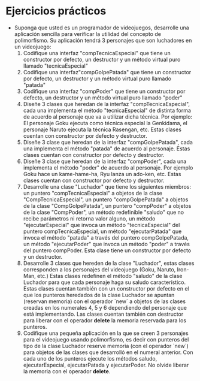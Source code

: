 # Ejercicios prácticos

<ul>
<li>Suponga que usted es un programador de videojuegos, desarrolle una aplicación sencilla para verificar la utilidad del concepto de polimorfismo. Su aplicación tendrá 3 personajes que son luchadores en un videojuego:
<ol>
<li>Codifique una interfaz "compTecnicaEspecial" que tiene un constructor por defecto, un destructor y un método virtual puro llamado "tecnicaEspecial"</li>
<li>Codifique una interfaz"compGolpePatada" que tiene un constructor por defecto, un destructor y un método virtual puro llamado "patada"</li>
<li>Codifique una interfaz "compPoder" que tiene un constructor por defecto, un destructor y un método virtual puro llamado "poder"</li>
<li>Diseñe 3 clases que heredan de la interfaz "compTecnicaEspecial", cada una implementa el método "tecnicaEspecial" de distinta forma de acuerdo al personaje que va a utilizar dicha técnica. Por ejemplo: El personaje Goku ejecuta como técnica especial la Genkidama, el personaje Naruto ejecuta la técnica Rasengan, etc. Estas clases cuentan con constructor por defecto y destructor.</li>
<li>Diseñe 3 clase que heredan de la interfaz "compGolpePatada", cada una implementa el método "patada" de acuerdo al personaje. Estas clases cuentan con constructor por defecto y destructor.</li>
<li>Diseñe 3 clase que heredan de la interfaz "compPoder", cada una implementa el método "poder" de acuerdo al personaje. Por ejemplo Goku hace un kame-hame-ha, Ryu lanza un ado-ken, etc. Estas clases cuentan con constructor por defecto y destructor.</li>
<li>Desarrolle una clase "Luchador" que tiene los siguientes miembros: un puntero "compTecnicaEspecial" a objetos de la clase "CompTecnicaEspecial", un puntero "compGolpePatada" a objetos de la clase "CompGolpePatada", un puntero "compPoder" a objetos de la clase "CompPoder", un método redefinible "saludo" que no recibe parámetros ni retorna valor alguno, un método "ejecutarEspecial" que invoca un método "tecnicaEspecial" del puntero compTecnicaEspecial, un método "ejecutarPatada" que invoca el método "patada" a través del puntero compGolpePatada, un método "ejecutarPoder" que invoca un método "poder" a través del puntero compPoder. Esta clase tiene un constructor por defecto y un destructor.</li>
<li>Desarrolle 3 clases que hereden de la clase "Luchador", estas clases corresponden a los personajes del videojuego (Goku, Naruto, Iron-Man, etc.) Estas clases redefinen el método "saludo" de la clase Luchador para que cada personaje haga su saludo característico. Estas clases cuentan también con un constructor por defecto en el que los punteros heredados de la clase Luchador se apuntan (reservan memoria) con el operador `new` a objetos de las clases creadas en los numerales 4, 5 y 6 dependiendo del personaje que está implementando. Las clases cuentan también con destructor para liberar con el operador <b>delete</b> la memoria reservada para los punteros.</li>
<li>Codifique una pequeña aplicación en la que se creen 3 personajes para el videojuego usando polimorfismo, es decir con punteros del tipo de la clase Luchador reserve memoria (con el operador `new`) para objetos de las clases que desarrolló en el numeral anterior. Con cada uno de los punteros ejecute los métodos saludo, ejecutarEspecial, ejecutarPatada y ejecutarPoder. No olvide liberar la memoria con el operador <b>delete</b>.
</ol>
</li>
</ul>
